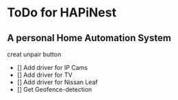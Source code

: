 # ToDo for HAPiNest
## A personal Home Automation System

creat unpair button
- [] Add driver for IP Cams
- [] Add driver for TV
- [] Add driver for Nissan Leaf
- [] Get Geofence-detection
